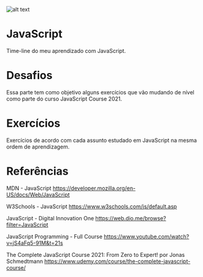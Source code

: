 ![alt text](https://cdn.iconscout.com/icon/free/png-256/javascript-2752148-2284965.png)
# JavaScript
Time-line do meu aprendizado com JavaScript.

# Desafios
Essa parte tem como objetivo alguns exercícios que vão mudando de nível como parte do curso JavaScript Course 2021.

# Exercícios
Exercícios de acordo com cada assunto estudado em JavaScript na mesma ordem de aprendizagem.

# Referências

MDN - JavaScript
https://developer.mozilla.org/en-US/docs/Web/JavaScript

W3Schools - JavaScript
https://www.w3schools.com/js/default.asp

JavaScript - Digital Innovation One
https://web.dio.me/browse?filter=JavaScript

JavaScript Programming - Full Course
https://www.youtube.com/watch?v=jS4aFq5-91M&t=21s

The Complete JavaScript Course 2021: From Zero to Expert! por Jonas Schmedtmann
https://www.udemy.com/course/the-complete-javascript-course/
